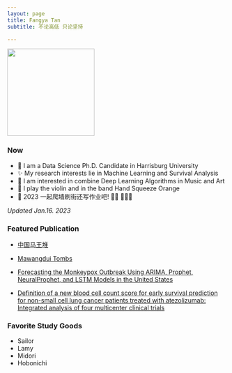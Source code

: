 ```yaml
---
layout: page
title: Fangya Tan
subtitle: 不论高低 只论坚持

---
```


 <img src="https://imgur.com/itGtb0H.png" width="200" align="center">

### Now

- 🐰  I am a Data Science Ph.D. Candidate in Harrisburg University 
- ✨  My research interests lie in Machine Learning and Survival Analysis 
- 🎼  I am interested in combine Deep Learning Algorithms in Music and Art
- 🍊  I play the violin and in the band Hand Squeeze Orange
- 📝 2023 一起爬墙刷街还写作业吧! 🧗‍♀️ 🏄🏻‍♂️ 

*Updated Jan.16. 2023*


### Featured Publication

- [中国马王堆](https://book.douban.com/subject/35830402/)

- [Mawangdui Tombs](https://www.amazon.com/Mawangdui-Tombs-English-Chineseversionebook/dp/B09P6YGGNC/ref=sr_1_1crid=3KTWF9GTIFN58&keywords=mawangdui+tombs&qid=1673925269&s=books&sprefix=mawangdui+tombs%2Cstripbooks%2C156&sr=1-1)


- [Forecasting the Monkeypox Outbreak Using ARIMA, Prophet, NeuralProphet, and LSTM Models in the United States](https://www.mdpi.com/2571-9394/5/1/5)


- [Definition of a new blood cell count score for early survival prediction for non-small cell lung cancer patients treated with atezolizumab: Integrated analysis of four multicenter clinical trials](https://www.frontiersin.org/articles/10.3389/fimmu.2022.961926/full)


### Favorite Study Goods

- Sailor 
- Lamy
- Midori
- Hobonichi
